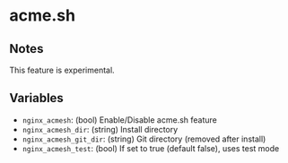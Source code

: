 acme.sh
=======

Notes
-----

This feature is experimental.

Variables
---------

- `nginx_acmesh`: (bool) Enable/Disable acme.sh feature
- `nginx_acmesh_dir`: (string) Install directory
- `nginx_acmesh_git_dir`: (string) Git directory (removed after install)
- `nginx_acmesh_test`: (bool) If set to true (default false), uses test mode
